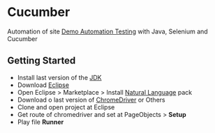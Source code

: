 # Cucumber

Automation of site [Demo Automation Testing](http://demo.automationtesting.in)  with Java, Selenium and Cucumber

## Getting Started

* Install last version of the [JDK](https://www.oracle.com/technetwork/pt/java/javase/downloads/jdk8-downloads-2133151.html) <br>
* Download [Eclipse](https://www.eclipse.org) <br>
* Open Eclipse > Marketplace > Install [Natural Language](http://marketplace.eclipse.org/content/natural) pack <br>
* Download o last version of [ChromeDriver](https://chromedriver.chromium.org/downloads) or Others <br>
* Clone and open project at Eclipse<br>
* Get route of chromedriver and set at PageObjects > __Setup__ <br>
* Play file __Runner__
